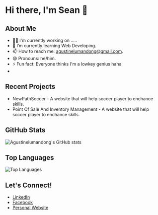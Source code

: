 # Hi there, I'm Sean 👋

## About Me
- 👨‍💻 I'm currently working on .....
- 🌱 I’m currently learning Web Developing.
- 📫 How to reach me: agustinelumandong@gmail.com.
- 😄 Pronouns: he/him.
- ⚡ Fun fact: Everyone thinks I'm a lowkey genius haha
- 

## Recent Projects
- NewPathSoccer - A website that will help soccer player to enchance skills.
- Point Of Sale And Inventory Management - A website that will help soccer player to enchance skills.

## GitHub Stats

![Agustinelumandong's GitHub stats](https://github-readme-stats.vercel.app/api?username=Agustinelumandong&show_icons=true&theme=radical&hide_border=true&bg_color=0D1117)
## Top Languages

![Top Languages](https://github-readme-stats.vercel.app/api/top-langs/?username=Agustinelumandong&layout=compact&theme=radical&hide_border=true&bg_color=0D1117)

## Let's Connect!
- [LinkedIn](https://www.linkedin.com/in/seanagustine/)
- [Facebook](https://www.facebook.com/agustinelumandong)
- [Personal Website](upcomming...)
